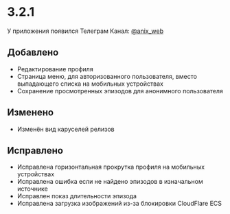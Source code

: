 # 3.2.1

У приложения появился Телеграм Канал: [@anix_web](https://t.me/anix_web)

## Добавлено

- Редактирование профиля
- Страница меню, для авторизованного пользователя, вместо выпадающего списка на мобильных устройствах
- Сохранение просмотренных эпизодов для анонимного пользователя

## Изменено

- Изменён вид каруселей релизов

## Исправлено

- Исправлена горизонтальная прокрутка профиля на мобильных устройствах
- Исправлена ошибка если не найдено эпизодов в изначальном источнике
- Исправлен показ длительности эпизода
- Исправлена загрузка изображений из-за блокировки CloudFlare ECS

